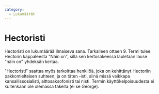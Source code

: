 ```yaml
---
category:
  - Lukumäärät
---
```

# Hectoristi

Hectoristi on lukumäärää ilmaiseva sana. Tarkalleen ottaen 9. Termi tulee Hectorin kappaleesta "Näin on", sillä sen kertosäkeessä lauletaan lause "näin on" yhdeksän kertaa.

"Hectoristi" saattaa myös tarkoittaa henkilöä, joka on kehittänyt Hectoriin pakkomielteisen suhteen, ja on täten -isti, siinä missä vaikkapa kansallissosialisti, alttosaksofonisti tai nisti. Termin käyttökelpoisuudesta ei kuitenkaan ole olemassa takeita (ei se George).
